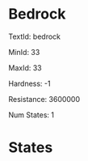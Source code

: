 # Bedrock

TextId: bedrock

MinId: 33

MaxId: 33

Hardness: -1

Resistance: 3600000


Num States: 1

# States
```

```
